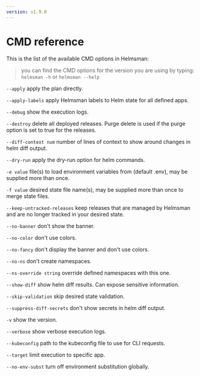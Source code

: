 ```yaml
---
version: v1.9.0
---
```


# CMD reference

This is the list of the available CMD options in Helmsman:

> you can find the CMD options for the version you are using by typing: `helmsman -h` or `helmsman --help`

  `--apply`
        apply the plan directly.

  `--apply-labels`
        apply Helmsman labels to Helm state for all defined apps.

  `--debug`
        show the execution logs.

  `--destroy`
        delete all deployed releases. Purge delete is used if the purge option is set to true for the releases.

  `--diff-context num`
        number of lines of context to show around changes in helm diff output.

  `--dry-run`
        apply the dry-run option for helm commands.

  `-e value`
        file(s) to load environment variables from (default .env), may be supplied more than once.

  `-f value`
        desired state file name(s), may be supplied more than once to merge state files.

  `--keep-untracked-releases`
        keep releases that are managed by Helmsman and are no longer tracked in your desired state.

  `--no-banner`
        don't show the banner.

  `--no-color`
        don't use colors.

  `--no-fancy`
        don't display the banner and don't use colors.

  `--no-ns`
        don't create namespaces.

  `--ns-override string`
        override defined namespaces with this one.

  `--show-diff`
        show helm diff results. Can expose sensitive information.

  `--skip-validation`
        skip desired state validation.

  `--suppress-diff-secrets`
        don't show secrets in helm diff output.

  `-v`    show the version.

  `--verbose`
        show verbose execution logs.

  `--kubeconfig`
        path to the kubeconfig file to use for CLI requests.

  `--target`
        limit execution to specific app.

  `--no-env-subst`
        turn off environment substitution globally.
